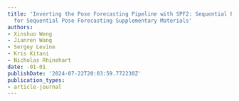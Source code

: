 ```yaml
---
title: 'Inverting the Pose Forecasting Pipeline with SPF2: Sequential Pointcloud Forecasting
  for Sequential Pose Forecasting Supplementary Materials'
authors:
- Xinshuo Weng
- Jianren Wang
- Sergey Levine
- Kris Kitani
- Nicholas Rhinehart
date: -01-01
publishDate: '2024-07-22T20:03:59.772230Z'
publication_types:
- article-journal
---
```

